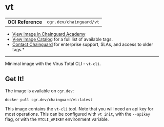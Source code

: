 <!--monopod:start-->
# vt
| | |
| - | - |
| **OCI Reference** | `cgr.dev/chainguard/vt` |


* [View Image in Chainguard Academy](https://edu.chainguard.dev/chainguard/chainguard-images/reference/vt/overview/)
* [View Image Catalog](https://console.enforce.dev/images/catalog) for a full list of available tags.
* [Contact Chainguard](https://www.chainguard.dev/chainguard-images) for enterprise support, SLAs, and access to older tags.*

---
<!--monopod:end-->

Minimal image with the Virus Total CLI - `vt-cli`.

## Get It!

The image is available on `cgr.dev`:

```
docker pull cgr.dev/chainguard/vt:latest
```

<!--body:start-->
This image contains the `vt-cli` tool.
Note that you will need an api key for most operations.
This can be configured with `vt init`, with the `--apikey` flag, or with the `VTCLI_APIKEY` environment variable.
<!--body:end-->